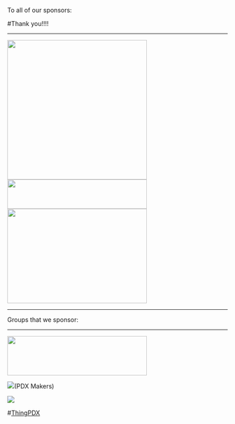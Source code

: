 To all of our sponsors:  

#Thank you!!!! 
***  
<div class="floated_img"> 
<a href="https://www.microsoft.com/en-us/"><img src="http://www.rcsglobal.com/wp-content/uploads/2015/02/Microsoft-Logo.jpg" align=height="95" width="319" ></a></div>  
<div class="floated_img">
<a href="http://www.hakko.com"><img src="http://www.hakko.com.sg/wp-content/themes/hakko/img/logo.jpg" height="67" width="319" ></a></div>  
<div class="floated_img"> 
<a href="http://www.jaguarlandrover.com/gl/en/"><img src="https://encrypted-tbn1.gstatic.com/images?q=tbn:ANd9GcQeFFUk0BKhqo6WFu9Fdq3aG00eYqmXDC-RgZscEjMrbfAWy_ppxg" height="216" width="319"></a></div>  

***  

Groups that we sponsor:  

***  
<a href="http://www.hardwaremassive.com"><img src="https://hardwaremassive.com/sites/default/files/site_branding/header_logo/hardwaremassive_header_logo.svg" height="90" width="319"></a>  

<a href="http://www.pdxmakers.com"><img src="http://www.pdxmakers.com/images/pdxmakersLogo_header_short.png"></a>(PDX Makers)  

<a href="http://www.pdxmakerweek.com"><img src="http://photos1.meetupstatic.com/photos/event/5/4/7/f/600_453441631.jpeg"></a>  
 


#[ThingPDX](http://www.meetup.com/ThingPDX/)
